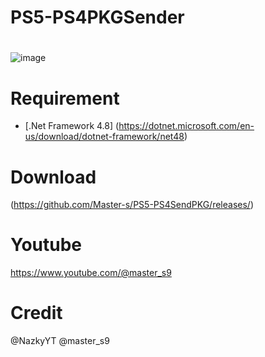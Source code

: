 # PS5-PS4PKGSender
# 


![image](https://github.com/Master-s/PS5-PS4SendPKG/blob/main/goldhen.png)


# Requirement
- [.Net Framework 4.8]
(https://dotnet.microsoft.com/en-us/download/dotnet-framework/net48)


# Download
(https://github.com/Master-s/PS5-PS4SendPKG/releases/)

# Youtube
https://www.youtube.com/@master_s9


# Credit
@NazkyYT
@master_s9
